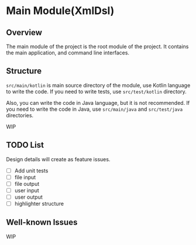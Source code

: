 # Main Module(XmlDsl)

## Overview

The main module of the project is the root module of the project.
It contains the main application, and command line interfaces.

## Structure

`src/main/kotlin` is main source directory of the module, use Kotlin language to write the code.
If you need to write tests, use `src/test/kotlin` directory.

Also, you can write the code in Java language, but it is not recommended.
If you need to write the code in Java, use `src/main/java` and `src/test/java` directories.

WIP

## TODO List

Design details will create as feature issues.

- [ ] Add unit tests
- [ ] file input
- [ ] file output
- [ ] user input
- [ ] user output
- [ ] highlighter structure

## Well-known Issues

WIP


